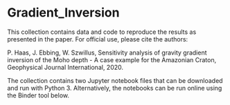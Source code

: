 # Gradient_Inversion

This collection contains data and code to reproduce the results as presented in the paper. For official use, please cite the authors:

P. Haas, J. Ebbing, W. Szwillus, 
Sensitivity analysis of gravity gradient inversion of the Moho depth - A case example for the Amazonian Craton, 
Geophysical Journal International, 2020.

The collection contains two Jupyter notebook files that can be downloaded and run with Python 3.
Alternatively, the notebooks can be run online using the Binder tool below.

